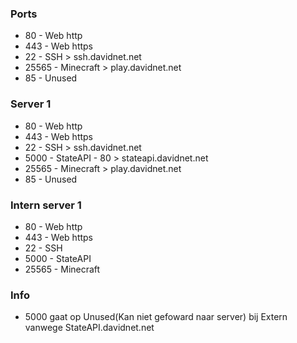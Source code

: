 ### Ports

 - 80 - Web http
 - 443 - Web https
 &nbsp;
 - 22 - SSH > ssh.davidnet.net
 - 25565 - Minecraft > play.davidnet.net
 &nbsp;
 - 85 - Unused

### Server 1

 - 80 - Web http
 - 443 - Web https
 &nbsp;
 - 22 - SSH > ssh.davidnet.net
 - 5000 - StateAPI - 80 > stateapi.davidnet.net
 - 25565 - Minecraft > play.davidnet.net
 &nbsp;
 - 85 - Unused


### Intern server 1

 - 80 - Web http
 - 443 - Web https
 &nbsp;
 - 22 - SSH
 - 5000 - StateAPI
 - 25565 - Minecraft


### Info
 - 5000 gaat op Unused(Kan niet gefoward naar server) bij Extern vanwege StateAPI.davidnet.net